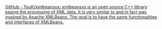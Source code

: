 
[GitHub - TouK/xmlbeansxx: xmlbeansxx is an open source C++ library easing the processing of XML data. It is very similar to and in fact was inspired by Apache XMLBeans. The goal is to have the same functionalities and interfaces of XMLBeans.](https://github.com/TouK/xmlbeansxx)

